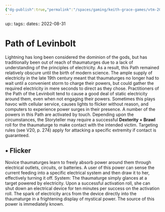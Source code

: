 ```yaml
---
{"dg-publish":true,"permalink":"/spaces/gaming/keith-grace-games/vtm-2022/areas/characters/path-of-levinbolt/","dgHomeLink":true,"dgPassFrontmatter":true}
---
```


up:: 
tags:: 
dates:: 2022-08-31

# Path of Levinbolt

Lightning has long been considered the dominion of the gods, but has traditionally been out of reach of thaumaturges due to a lack of understanding of the principles of electricity. As a result, this Path remained relatively obscure until the birth of modern science. The ample supply of electricity in the late 19th century meant that thaumaturges no longer had to wait until a convenient storm to charge their powers, but could
gather the required electricity in mere seconds to direct as they chose. Practitioners of the Path of the Levinbolt tend to cause a good deal of static electricity around them, even when not engaging their powers. Sometimes this plays havoc with cellular service, causes lights to flicker without reason, and computers to experience power surges in their presence. A number of the powers in this Path are activated by touch. Depending upon the circumstances, the Storyteller may require a successful **Dexterity + Brawl** roll for the thaumaturge to make contact with the intended victim. Targeting rules (see V20, p. 274) apply for attacking a specific extremity if contact is guaranteed.


## • Flicker
Novice thaumaturges learn to freely absorb power
around them through electrical outlets, circuits, or
batteries. A user of this power can sense the current
feeding into a specific electrical system and then draw
it to her, effectively turning it off.
System: The thaumaturge simply glances at a target
powered by electricity. Upon a successful activation
roll, she can shut down an electrical device for ten
minutes per success on the activation roll. The spark
of electricity arcs from the device directly into the
thaumaturge in a frightening display of mystical power.
The source of this power is immediately known.